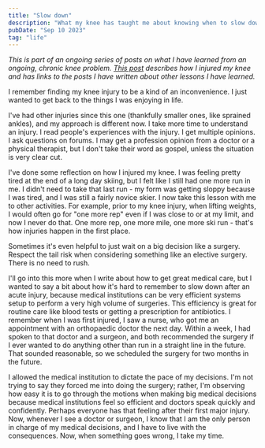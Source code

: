 ```yaml
---
title: "Slow down"
description: "What my knee has taught me about knowing when to slow down"
pubDate: "Sep 10 2023"
tag: "life"
---
```


_This is part of an ongoing series of posts on what I have learned from an ongoing, chronic knee problem. [This post](/blog/knee-injury) describes how I injured my knee and has links to the posts I have written about other lessons I have learned._

I remember finding my knee injury to be a kind of an inconvenience. I just wanted to get back to the things I was enjoying in life.

I've had other injuries since this one (thankfully smaller ones, like sprained ankles), and my approach is different now. I take more time to understand an injury. I read people's experiences with the injury. I get multiple opinions. I ask questions on forums. I may get a profession opinion from a doctor or a physical therapist, but I don't take their word as gospel, unless the situation is very clear cut.

I've done some reflection on how I injured my knee. I was feeling pretty tired at the end of a long day skiing, but I felt like I still had one more run in me. I didn't need to take that last run - my form was getting sloppy because I was tired, and I was still a fairly novice skier. I now take this lesson with me to other activities. For example, prior to my knee injury, when lifting weights, I would often go for "one more rep" even if I was close to or at my limit, and now I never do that. One more rep, one more mile, one more ski run - that's how injuries happen in the first place.

Sometimes it's even helpful to just wait on a big decision like a surgery. Respect the tail risk when considering something like an elective surgery. There is no need to rush.

I'll go into this more when I write about how to get great medical care, but I wanted to say a bit about how it's hard to remember to slow down after an acute injury, because medical institutions can be very efficient systems setup to perform a very high volume of surgeries. This efficiency is great for routine care like blood tests or getting a prescription for antibiotics. I remember when I was first injured, I saw a nurse, who got me an appointment with an orthopaedic doctor the next day. Within a week, I had spoken to that doctor and a surgeon, and both recommended the surgery if I ever wanted to do anything other than run in a straight line in the future. That sounded reasonable, so we scheduled the surgery for two months in the future.

I allowed the medical institution to dictate the pace of my decisions. I'm not trying to say they forced me into doing the surgery; rather, I'm observing how easy it is to go through the motions when making big medical decisions because medical institutions feel so efficient and doctors speak quickly and confidently. Perhaps everyone has that feeling after their first major injury. Now, whenever I see a doctor or surgeon, I know that I am the only person in charge of my medical decisions, and I have to live with the consequences. Now, when something goes wrong, I take my time.
